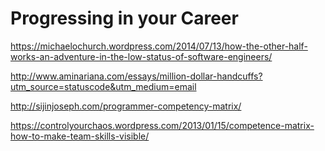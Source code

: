 # Progressing in your Career

https://michaelochurch.wordpress.com/2014/07/13/how-the-other-half-works-an-adventure-in-the-low-status-of-software-engineers/

http://www.aminariana.com/essays/million-dollar-handcuffs?utm_source=statuscode&utm_medium=email

http://sijinjoseph.com/programmer-competency-matrix/

https://controlyourchaos.wordpress.com/2013/01/15/competence-matrix-how-to-make-team-skills-visible/
